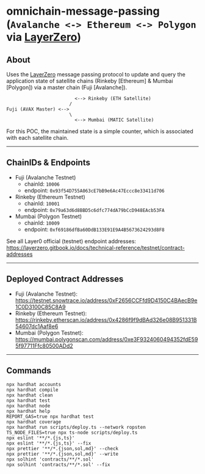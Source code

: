 # omnichain-message-passing (`Avalanche <-> Ethereum <-> Polygon` via [LayerZero](https://layerzero.gitbook.io/docs/))

## About
Uses the [LayerZero](https://layerzero.gitbook.io/docs/) message passing protocol to update and query the application state of satellite chains (Rinkeby [Ethereum] & Mumbai [Polygon]) via a master chain (Fuji [Avalanche]).

```
                         <--> Rinkeby (ETH Satellite)
                       /
Fuji (AVAX Master) <-->
                       \
                         <--> Mumbai (MATIC Satellite)
```

For this POC, the maintained state is a simple counter, which is associated with each satellite chain.

---

## ChainIDs & Endpoints

* Fuji (Avalanche Testnet)
  * chainId: `10006`
  * endpoint: `0x93f54D755A063cE7bB9e6Ac47Eccc8e33411d706`
* Rinkeby (Ethereum Testnet)
  * chainId: `10001`
  * endpoint: `0x79a63d6d8BBD5c6dfc774dA79bCcD948EAcb53FA`
* Mumbai (Polygon Testnet)
  * chainId: `10009`
  * endpoint: `0xf69186dfBa60DdB133E91E9A4B5673624293d8F8`

See all Layer0 official (testnet) endpoint addresses: https://layerzero.gitbook.io/docs/technical-reference/testnet/contract-addresses

---

## Deployed Contract Addresses

* Fuji (Avalanche Testnet): https://testnet.snowtrace.io/address/0xF2656CCFfd9D4150C4BAecB9e1C0D3100C85C8A9
* Rinkeby (Ethereum Testnet): https://rinkeby.etherscan.io/address/0x4286f9f9dBAd326e08B951331B54607dc1Aaf8e6
* Mumbai (Polygon Testnet): https://mumbai.polygonscan.com/address/0xe3F9324060494352fdE595f97711Ffc80500ADd2

---

## Commands

```shell
npx hardhat accounts
npx hardhat compile
npx hardhat clean
npx hardhat test
npx hardhat node
npx hardhat help
REPORT_GAS=true npx hardhat test
npx hardhat coverage
npx hardhat run scripts/deploy.ts --network ropsten
TS_NODE_FILES=true npx ts-node scripts/deploy.ts
npx eslint '**/*.{js,ts}'
npx eslint '**/*.{js,ts}' --fix
npx prettier '**/*.{json,sol,md}' --check
npx prettier '**/*.{json,sol,md}' --write
npx solhint 'contracts/**/*.sol'
npx solhint 'contracts/**/*.sol' --fix
```
